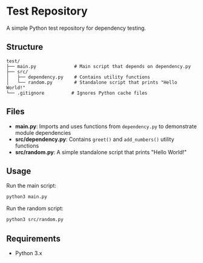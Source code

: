 # Test Repository

A simple Python test repository for dependency testing.

## Structure

```
test/
├── main.py              # Main script that depends on dependency.py
├── src/
│   ├── dependency.py    # Contains utility functions
│   └── random.py        # Standalone script that prints "Hello World!"
└── .gitignore          # Ignores Python cache files
```

## Files

- **main.py**: Imports and uses functions from `dependency.py` to demonstrate module dependencies
- **src/dependency.py**: Contains `greet()` and `add_numbers()` utility functions
- **src/random.py**: A simple standalone script that prints "Hello World!"

## Usage

Run the main script:
```bash
python3 main.py
```

Run the random script:
```bash
python3 src/random.py
```

## Requirements

- Python 3.x
